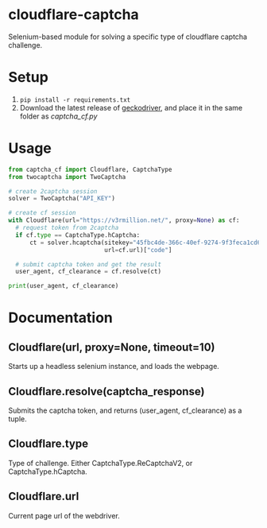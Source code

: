 # cloudflare-captcha
Selenium-based module for solving a specific type of cloudflare captcha challenge.

# Setup
1. `pip install -r requirements.txt`
2. Download the latest release of [geckodriver](https://github.com/mozilla/geckodriver/releases), and place it in the same folder as *captcha_cf.py*

# Usage
```python
from captcha_cf import Cloudflare, CaptchaType
from twocaptcha import TwoCaptcha

# create 2captcha session
solver = TwoCaptcha("API_KEY")

# create cf session
with Cloudflare(url="https://v3rmillion.net/", proxy=None) as cf:
  # request token from 2captcha
  if cf.type == CaptchaType.hCaptcha:
      ct = solver.hcaptcha(sitekey="45fbc4de-366c-40ef-9274-9f3feca1cd6c",
                           url=cf.url)["code"]

  # submit captcha token and get the result
  user_agent, cf_clearance = cf.resolve(ct)

print(user_agent, cf_clearance)
```

# Documentation

## Cloudflare(url, proxy=None, timeout=10)
Starts up a headless selenium instance, and loads the webpage.

## Cloudflare.resolve(captcha_response)
Submits the captcha token, and returns (user_agent, cf_clearance) as a tuple.

## Cloudflare.type
Type of challenge. Either CaptchaType.ReCaptchaV2, or CaptchaType.hCaptcha.

## Cloudflare.url
Current page url of the webdriver.
